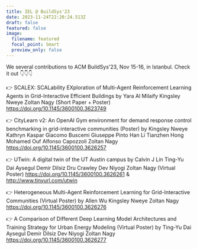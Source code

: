 ```yaml
---
title: IEL @ BuildSys'23
date: 2023-11-24T22:20:24.513Z
draft: false
featured: false
image:
  filename: featured
  focal_point: Smart
  preview_only: false
---
```

We several contributions to ACM BuildSys'23, Nov 15-16, in Istanbul. Check it out 👇👇👇

👉 SCALEX: SCALability EXploration of Multi-Agent Reinforcement Learning Agents in Grid-Interactive Efficient Buildings 
by Yara Al Milaify Kingsley Nweye Zoltan Nagy (Short Paper + Poster)
https://doi.org/10.1145/3600100.3623749

👉 CityLearn v2: An OpenAI Gym environment for demand response control benchmarking in grid-interactive communities (Poster)
by Kingsley Nweye Kathryn Kaspar Giacomo Buscemi Giuseppe Pinto Han Li Tianzhen Hong Mohamed Ouf Alfonso Capozzoli Zoltan Nagy
https://doi.org/10.1145/3600100.3626257

👉 UTwin: A digital twin of the UT Austin campus
by Calvin J Lin Ting-Yu Dai Aysegul Demir Dilsiz Dru Crawley Dev Niyogi Zoltan Nagy (Virtual Poster)
https://doi.org/10.1145/3600100.3626261 & http://www.tinyurl.com/utwin

👉 Heterogeneous Multi-Agent Reinforcement Learning for Grid-Interactive Communities (Virtual Poster)
by Allen Wu Kingsley Nweye Zoltan Nagy
https://doi.org/10.1145/3600100.3626276

👉 A Comparison of Different Deep Learning Model Architectures and Training Strategy for Urban Energy Modeling (Virtual Poster)
by Ting-Yu Dai Aysegul Demir Dilsiz Dev Niyogi Zoltan Nagy
https://doi.org/10.1145/3600100.3626277